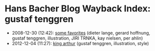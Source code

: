 # Hans Bacher Blog Wayback Index: gustaf tenggren

* 2008-12-30 (12:42): [some favorites](https://web.archive.org/web/https://one1more2time3.wordpress.com/2008/12/30/some-favorites/) (dieter lange, gerard hoffnung, gustaf tenggren, illustration, JIRI TRNKA, kay nielsen, per ahlin)
* 2012-12-04 (11:27): [king arthur](https://web.archive.org/web/https://one1more2time3.wordpress.com/2012/12/04/king-arthur/) (gustaf tenggren, illustration, style)